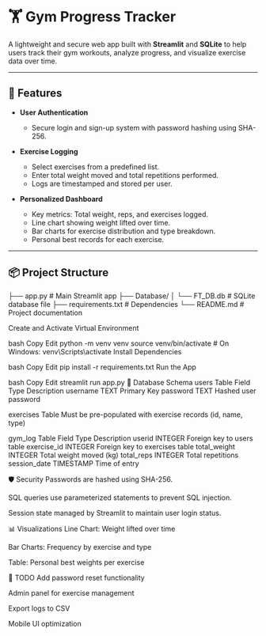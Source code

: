 # 🏋️ Gym Progress Tracker

A lightweight and secure web app built with **Streamlit** and **SQLite** to help users track their gym workouts, analyze progress, and visualize exercise data over time.

---

## 🚀 Features

- **User Authentication**
  - Secure login and sign-up system with password hashing using SHA-256.
  
- **Exercise Logging**
  - Select exercises from a predefined list.
  - Enter total weight moved and total repetitions performed.
  - Logs are timestamped and stored per user.

- **Personalized Dashboard**
  - Key metrics: Total weight, reps, and exercises logged.
  - Line chart showing weight lifted over time.
  - Bar charts for exercise distribution and type breakdown.
  - Personal best records for each exercise.

---

## 📦 Project Structure

├── app.py # Main Streamlit app
├── Database/
│ └── FT_DB.db # SQLite database file
├── requirements.txt # Dependencies
└── README.md # Project documentation

Create and Activate Virtual Environment

bash
Copy
Edit
python -m venv venv
source venv/bin/activate  # On Windows: venv\Scripts\activate
Install Dependencies

bash
Copy
Edit
pip install -r requirements.txt
Run the App

bash
Copy
Edit
streamlit run app.py
🧩 Database Schema
users Table
Field	Type	Description
username	TEXT	Primary Key
password	TEXT	Hashed user password

exercises Table
Must be pre-populated with exercise records (id, name, type)

gym_log Table
Field	Type	Description
userid	INTEGER	Foreign key to users table
exercise_id	INTEGER	Foreign key to exercises table
total_weight	INTEGER	Total weight moved (kg)
total_reps	INTEGER	Total repetitions
session_date	TIMESTAMP	Time of entry

🛡️ Security
Passwords are hashed using SHA-256.

SQL queries use parameterized statements to prevent SQL injection.

Session state managed by Streamlit to maintain user login status.

📊 Visualizations
Line Chart: Weight lifted over time

Bar Charts: Frequency by exercise and type

Table: Personal best weights per exercise

📌 TODO
Add password reset functionality

Admin panel for exercise management

Export logs to CSV

Mobile UI optimization
